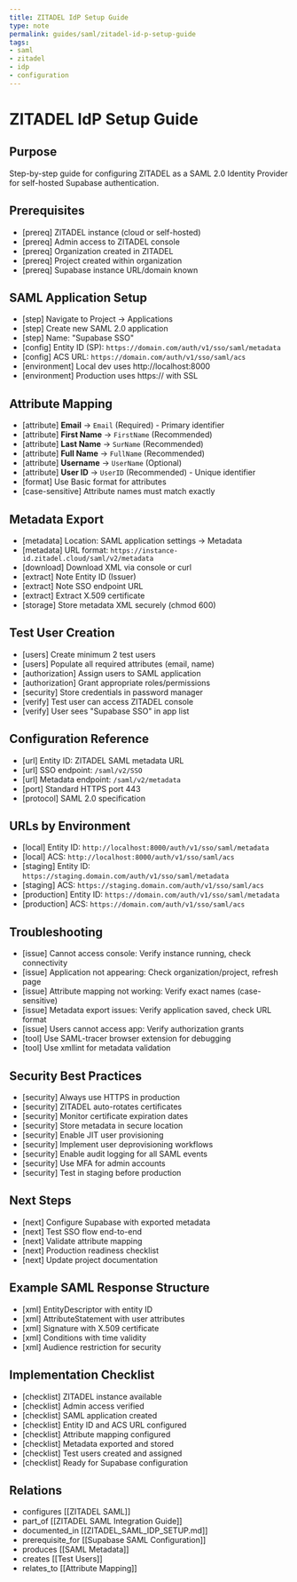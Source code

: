 ```yaml
---
title: ZITADEL IdP Setup Guide
type: note
permalink: guides/saml/zitadel-id-p-setup-guide
tags:
- saml
- zitadel
- idp
- configuration
---
```


# ZITADEL IdP Setup Guide

## Purpose

Step-by-step guide for configuring ZITADEL as a SAML 2.0 Identity Provider for self-hosted Supabase authentication.

## Prerequisites

- [prereq] ZITADEL instance (cloud or self-hosted)
- [prereq] Admin access to ZITADEL console
- [prereq] Organization created in ZITADEL
- [prereq] Project created within organization
- [prereq] Supabase instance URL/domain known

## SAML Application Setup

- [step] Navigate to Project → Applications
- [step] Create new SAML 2.0 application
- [step] Name: "Supabase SSO"
- [config] Entity ID (SP): `https://domain.com/auth/v1/sso/saml/metadata`
- [config] ACS URL: `https://domain.com/auth/v1/sso/saml/acs`
- [environment] Local dev uses http://localhost:8000
- [environment] Production uses https:// with SSL

## Attribute Mapping

- [attribute] **Email** → `Email` (Required) - Primary identifier
- [attribute] **First Name** → `FirstName` (Recommended)
- [attribute] **Last Name** → `SurName` (Recommended)
- [attribute] **Full Name** → `FullName` (Recommended)
- [attribute] **Username** → `UserName` (Optional)
- [attribute] **User ID** → `UserID` (Recommended) - Unique identifier
- [format] Use Basic format for attributes
- [case-sensitive] Attribute names must match exactly

## Metadata Export

- [metadata] Location: SAML application settings → Metadata
- [metadata] URL format: `https://instance-id.zitadel.cloud/saml/v2/metadata`
- [download] Download XML via console or curl
- [extract] Note Entity ID (Issuer)
- [extract] Note SSO endpoint URL
- [extract] Extract X.509 certificate
- [storage] Store metadata XML securely (chmod 600)

## Test User Creation

- [users] Create minimum 2 test users
- [users] Populate all required attributes (email, name)
- [authorization] Assign users to SAML application
- [authorization] Grant appropriate roles/permissions
- [security] Store credentials in password manager
- [verify] Test user can access ZITADEL console
- [verify] User sees "Supabase SSO" in app list

## Configuration Reference

- [url] Entity ID: ZITADEL SAML metadata URL
- [url] SSO endpoint: `/saml/v2/SSO`
- [url] Metadata endpoint: `/saml/v2/metadata`
- [port] Standard HTTPS port 443
- [protocol] SAML 2.0 specification

## URLs by Environment

- [local] Entity ID: `http://localhost:8000/auth/v1/sso/saml/metadata`
- [local] ACS: `http://localhost:8000/auth/v1/sso/saml/acs`
- [staging] Entity ID: `https://staging.domain.com/auth/v1/sso/saml/metadata`
- [staging] ACS: `https://staging.domain.com/auth/v1/sso/saml/acs`
- [production] Entity ID: `https://domain.com/auth/v1/sso/saml/metadata`
- [production] ACS: `https://domain.com/auth/v1/sso/saml/acs`

## Troubleshooting

- [issue] Cannot access console: Verify instance running, check connectivity
- [issue] Application not appearing: Check organization/project, refresh page
- [issue] Attribute mapping not working: Verify exact names (case-sensitive)
- [issue] Metadata export issues: Verify application saved, check URL format
- [issue] Users cannot access app: Verify authorization grants
- [tool] Use SAML-tracer browser extension for debugging
- [tool] Use xmllint for metadata validation

## Security Best Practices

- [security] Always use HTTPS in production
- [security] ZITADEL auto-rotates certificates
- [security] Monitor certificate expiration dates
- [security] Store metadata in secure location
- [security] Enable JIT user provisioning
- [security] Implement user deprovisioning workflows
- [security] Enable audit logging for all SAML events
- [security] Use MFA for admin accounts
- [security] Test in staging before production

## Next Steps

- [next] Configure Supabase with exported metadata
- [next] Test SSO flow end-to-end
- [next] Validate attribute mapping
- [next] Production readiness checklist
- [next] Update project documentation

## Example SAML Response Structure

- [xml] EntityDescriptor with entity ID
- [xml] AttributeStatement with user attributes
- [xml] Signature with X.509 certificate
- [xml] Conditions with time validity
- [xml] Audience restriction for security

## Implementation Checklist

- [checklist] ZITADEL instance available
- [checklist] Admin access verified
- [checklist] SAML application created
- [checklist] Entity ID and ACS URL configured
- [checklist] Attribute mapping configured
- [checklist] Metadata exported and stored
- [checklist] Test users created and assigned
- [checklist] Ready for Supabase configuration

## Relations

- configures [[ZITADEL SAML]]
- part_of [[ZITADEL SAML Integration Guide]]
- documented_in [[ZITADEL_SAML_IDP_SETUP.md]]
- prerequisite_for [[Supabase SAML Configuration]]
- produces [[SAML Metadata]]
- creates [[Test Users]]
- relates_to [[Attribute Mapping]]

